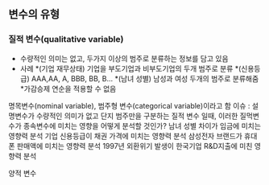 ## 변수의 유형
### 질적 변수(qualitative variable)
* 수량적인 의미는 없고, 두가지 이상의 범주로 분류하는 정보를 담고 있음
* 사례
  *(기업 재무상태) 기업을 부도기업과 비부도기업의 두개 범주로 분류
  *(신용등급) AAA,AA, A, BBB, BB, B...
  *(남녀 성별) 남성과 여성 두개의 범주로 분류해줌
  *가감승제 연순을 적용할 수 없음

명목변수(nominal variable), 범주형 변수(categorical variable)이라고 함
이슈 : 설명변수가 수량적인 의미가 없고 단지 범주만을 구분하는 질적 변수 일때, 이러한 질먹변수가 종속변수에 미치는 영향을 어떻게 분석할 것인가?
남녀 성별 차이가 임금에 미치는 영향력 분석 
기업 신용등급이 채권 가격에 미치는 영향력 분석
삼성전자 브랜드가 휴대폰 판매액에 미치는 영향력 분석 
1997년 외환위기 발생이 한국기업 R&D지출에 미친 영향력 분석

양적 변수

